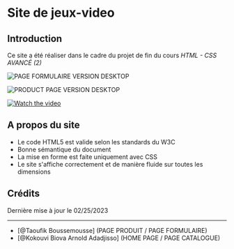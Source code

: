 # Site de jeux-video

## Introduction

Ce site a été réaliser dans le cadre du projet de fin du cours *HTML - CSS AVANCÉ (2)*

![PAGE FORMULAIRE VERSION DESKTOP](https://blogger.googleusercontent.com/img/b/R29vZ2xl/AVvXsEjig9gapdYtsAmmNZ9R7TeQl1wkX39UypqXE8Atm6c0NRwwqSesPIKSutaXN9JwTU9e13R_mv8xTfzL8zT5pfq-BTOTqNMePTG2yiNyKEDgNe15jPlTC-4H-pdJRUrWNrQPpYoL20J8ZJE5TKuXQmzCA2fDcwj9I1u44WPxbcyWOPW4lHSHKDt43ro0/s1600/produit.png "PAGE FORMULAIRE VERSION DESKTOP")


![PRODUCT PAGE VERSION DESKTOP](https://blogger.googleusercontent.com/img/b/R29vZ2xl/AVvXsEgUBbejubkUkCiX3yOUgq6D8cYnOyfSSGDCwxBZnPaI0fbTYQG_4V64FAJCW7YzWu5bohHIZuySb0b2hD9UiVpIoAFg2Dc6FFKPHqLIRq6xt7Ve3C-dQsQBW18OUBYvDw8DpTUNJhRN91OYeeVWnm39HnTd0GxA5EXIWR9I1XAWvhZMnhE7W5fffjim/s1600/formulaire.png "PRODUCT PAGE VERSION DESKTOP")

[![Watch the video](https://i.imgur.com/vKb2F1B.png)](https://youtu.be/vt5fpE0bzSY)


## A propos du site

- Le code HTML5 est valide selon les standards du W3C
- Bonne sémantique du document
- La mise en forme est faite uniquement avec CSS
- Le site s'affiche correctement et de manière fluide sur toutes les dimensions

## Crédits

Dernière mise à jour le 02/25/2023

------------------

- [@Taoufik Boussemousse] (PAGE PRODUIT / PAGE FORMULAIRE)
- [@Kokouvi Biova Arnold Adadjisso] (HOME PAGE / PAGE CATALOGUE)
